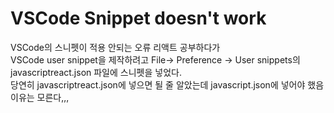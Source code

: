 # VSCode Snippet doesn't work
VSCode의 스니펫이 적용 안되는 오류
리액트 공부하다가  
VSCode user snippet을 제작하려고
File-> Preference -> User snippets의 javascriptreact.json 파일에
스니펫을 넣었다.  
당연히 javascriptreact.json에 넣으면 될 줄 알았는데
javascript.json에 넣어야 했음  
이유는 모른다,,,
